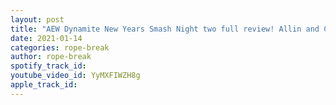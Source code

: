 ```yaml
---
layout: post
title: "AEW Dynamite New Years Smash Night two full review! Allin and Cage for the TNT Championship!"
date: 2021-01-14
categories: rope-break
author: rope-break
spotify_track_id: 
youtube_video_id: YyMXFIWZH8g
apple_track_id: 
---
```

